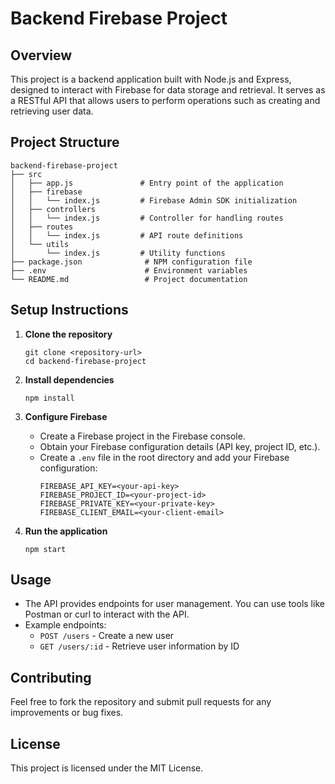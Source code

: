# Backend Firebase Project

## Overview
This project is a backend application built with Node.js and Express, designed to interact with Firebase for data storage and retrieval. It serves as a RESTful API that allows users to perform operations such as creating and retrieving user data.

## Project Structure
```
backend-firebase-project
├── src
│   ├── app.js               # Entry point of the application
│   ├── firebase
│   │   └── index.js         # Firebase Admin SDK initialization
│   ├── controllers
│   │   └── index.js         # Controller for handling routes
│   ├── routes
│   │   └── index.js         # API route definitions
│   └── utils
│       └── index.js         # Utility functions
├── package.json              # NPM configuration file
├── .env                      # Environment variables
└── README.md                 # Project documentation
```

## Setup Instructions

1. **Clone the repository**
   ```
   git clone <repository-url>
   cd backend-firebase-project
   ```

2. **Install dependencies**
   ```
   npm install
   ```

3. **Configure Firebase**
   - Create a Firebase project in the Firebase console.
   - Obtain your Firebase configuration details (API key, project ID, etc.).
   - Create a `.env` file in the root directory and add your Firebase configuration:
     ```
     FIREBASE_API_KEY=<your-api-key>
     FIREBASE_PROJECT_ID=<your-project-id>
     FIREBASE_PRIVATE_KEY=<your-private-key>
     FIREBASE_CLIENT_EMAIL=<your-client-email>
     ```

4. **Run the application**
   ```
   npm start
   ```

## Usage
- The API provides endpoints for user management. You can use tools like Postman or curl to interact with the API.
- Example endpoints:
  - `POST /users` - Create a new user
  - `GET /users/:id` - Retrieve user information by ID

## Contributing
Feel free to fork the repository and submit pull requests for any improvements or bug fixes.

## License
This project is licensed under the MIT License.